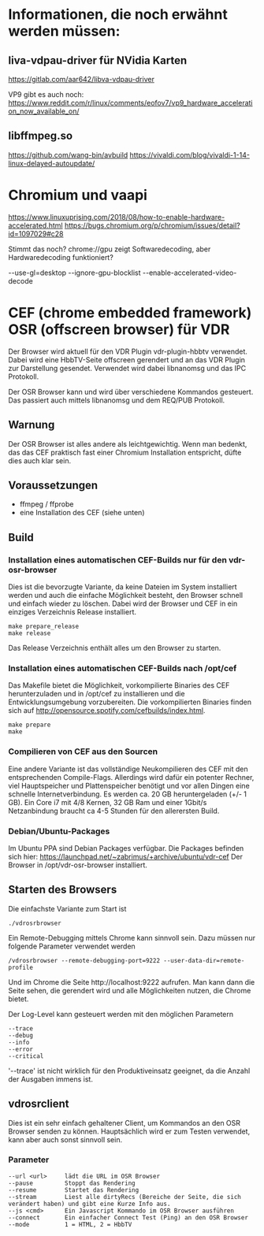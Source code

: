 # Informationen, die noch erwähnt werden müssen:
## liva-vdpau-driver für NVidia Karten 
https://gitlab.com/aar642/libva-vdpau-driver

VP9 gibt es auch noch:
https://www.reddit.com/r/linux/comments/eofov7/vp9_hardware_acceleration_now_available_on/

## libffmpeg.so
https://github.com/wang-bin/avbuild
https://vivaldi.com/blog/vivaldi-1-14-linux-delayed-autoupdate/

# Chromium und vaapi
https://www.linuxuprising.com/2018/08/how-to-enable-hardware-accelerated.html
https://bugs.chromium.org/p/chromium/issues/detail?id=1097029#c28

Stimmt das noch? chrome://gpu zeigt Softwaredecoding, aber Hardwaredecoding funktioniert?

--use-gl=desktop --ignore-gpu-blocklist --enable-accelerated-video-decode




# CEF (chrome embedded framework) OSR (offscreen browser) für VDR
Der Browser wird aktuell für den VDR Plugin vdr-plugin-hbbtv verwendet. Dabei wird eine HbbTV-Seite offscreen gerendert 
und an das VDR Plugin zur Darstellung gesendet. Verwendet wird dabei libnanomsg und das IPC Protokoll.

Der OSR Browser kann und wird über verschiedene Kommandos gesteuert. Das passiert auch mittels libnanomsg und dem REQ/PUB Protokoll.

## Warnung
Der OSR Browser ist alles andere als leichtgewichtig. Wenn man bedenkt, das das CEF praktisch fast
einer Chromium Installation entspricht, düfte dies auch klar sein.

## Voraussetzungen
- ffmpeg / ffprobe
- eine Installation des CEF (siehe unten)

## Build

### Installation eines automatischen CEF-Builds nur für den vdr-osr-browser
Dies ist die bevorzugte Variante, da keine Dateien im System installiert werden und 
auch die einfache Möglichkeit besteht, den Browser schnell und einfach wieder zu löschen.
Dabei wird der Browser und CEF in ein einziges Verzeichnis Release installiert.
```
make prepare_release
make release
```
Das Release Verzeichnis enthält alles um den Browser zu starten.

### Installation eines automatischen CEF-Builds nach /opt/cef  
Das Makefile bietet die Möglichkeit, vorkompilierte Binaries des CEF herunterzuladen und in /opt/cef zu installieren
und die Entwicklungsumgebung vorzubereiten. 
Die vorkompilierten Binaries finden sich auf http://opensource.spotify.com/cefbuilds/index.html.
```
make prepare
make
```

### Compilieren von CEF aus den Sourcen
Eine andere Variante ist das vollständige Neukompilieren des CEF mit den entsprechenden Compile-Flags. Allerdings
wird dafür ein potenter Rechner, viel Hauptspeicher und Plattenspeicher benötigt und vor allen Dingen eine schnelle 
Internetverbindung. Es werden ca. 20 GB heruntergeladen (+/- 1 GB). Ein Core i7 mit 4/8 Kernen, 32 GB Ram und einer 
1Gbit/s Netzanbindung braucht ca 4-5 Stunden für den allerersten Build.

### Debian/Ubuntu-Packages
Im Ubuntu PPA sind Debian Packages verfügbar. Die Packages befinden sich hier:
https://launchpad.net/~zabrimus/+archive/ubuntu/vdr-cef
Der Browser in /opt/vdr-osr-browser installiert.

## Starten des Browsers
Die einfachste Variante zum Start ist
```
./vdrosrbrowser
```

Ein Remote-Debugging mittels Chrome kann sinnvoll sein. Dazu müssen nur folgende Parameter verwendet werden
```
/vdrosrbrowser --remote-debugging-port=9222 --user-data-dir=remote-profile
```
Und im Chrome die Seite http://localhost:9222 aufrufen. Man kann dann die Seite sehen, die gerendert wird und alle
Möglichkeiten nutzen, die Chrome bietet.

Der Log-Level kann gesteuert werden mit den möglichen Parametern
```
--trace
--debug
--info
--error
--critical
```
'--trace' ist nicht wirklich für den Produktiveinsatz geeignet, da die Anzahl der Ausgaben immens ist. 

## vdrosrclient
Dies ist ein sehr einfach gehaltener Client, um Kommandos an den OSR Browser senden zu können. Hauptsächlich wird
er zum Testen verwendet, kann aber auch sonst sinnvoll sein.

### Parameter
```
--url <url>     lädt die URL im OSR Browser
--pause         Stoppt das Rendering
--resume        Startet das Rendering
--stream        Liest alle dirtyRecs (Bereiche der Seite, die sich verändert haben) und gibt eine Kurze Info aus.
--js <cmd>      Ein Javascript Kommando im OSR Browser ausführen
--connect       Ein einfacher Connect Test (Ping) an den OSR Browser
--mode          1 = HTML, 2 = HbbTV
```

